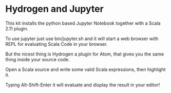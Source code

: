 # Hydrogen and Jupyter

This kit installs the python based Jupyter Notebook together with a Scala 2.11 plugin.

To use jupyter just use bin/jupyter.sh and it will start a web browser with REPL for evaluating Scala Code in your browser.

But the nicest thing is Hydrogen a plugin for Atom, that gives you the same thing inside your source code.

Open a Scala source and write some valid Scala expressions, then highlight it.

Typing Alt-Shift-Enter it will evaluate and display the result in your editor!
